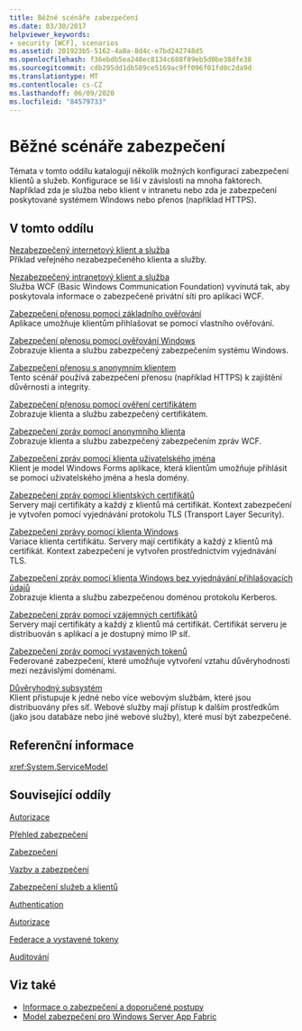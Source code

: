 ```yaml
---
title: Běžné scénáře zabezpečení
ms.date: 03/30/2017
helpviewer_keywords:
- security [WCF], scenarios
ms.assetid: 201923b5-5162-4a8a-8d4c-e7bd242748d5
ms.openlocfilehash: f36ebdb5ea248ec8134c688f89eb5d0be38dfe38
ms.sourcegitcommit: cdb295dd1db589ce5169ac9ff096f01fd0c2da9d
ms.translationtype: MT
ms.contentlocale: cs-CZ
ms.lasthandoff: 06/09/2020
ms.locfileid: "84579733"
---
```

# <a name="common-security-scenarios"></a>Běžné scénáře zabezpečení
Témata v tomto oddílu katalogují několik možných konfigurací zabezpečení klientů a služeb. Konfigurace se liší v závislosti na mnoha faktorech. Například zda je služba nebo klient v intranetu nebo zda je zabezpečení poskytované systémem Windows nebo přenos (například HTTPS).  
  
## <a name="in-this-section"></a>V tomto oddílu  
 [Nezabezpečený internetový klient a služba](internet-unsecured-client-and-service.md)  
 Příklad veřejného nezabezpečeného klienta a služby.  
  
 [Nezabezpečený intranetový klient a služba](intranet-unsecured-client-and-service.md)  
 Služba WCF (Basic Windows Communication Foundation) vyvinutá tak, aby poskytovala informace o zabezpečené privátní síti pro aplikaci WCF.  
  
 [Zabezpečení přenosu pomocí základního ověřování](transport-security-with-basic-authentication.md)  
 Aplikace umožňuje klientům přihlašovat se pomocí vlastního ověřování.  
  
 [Zabezpečení přenosu pomocí ověřování Windows](transport-security-with-windows-authentication.md)  
 Zobrazuje klienta a službu zabezpečený zabezpečením systému Windows.  
  
 [Zabezpečení přenosu s anonymním klientem](transport-security-with-an-anonymous-client.md)  
 Tento scénář používá zabezpečení přenosu (například HTTPS) k zajištění důvěrnosti a integrity.  
  
 [Zabezpečení přenosu pomocí ověření certifikátem](transport-security-with-certificate-authentication.md)  
 Zobrazuje klienta a službu zabezpečený certifikátem.  
  
 [Zabezpečení zpráv pomocí anonymního klienta](message-security-with-an-anonymous-client.md)  
 Zobrazuje klienta a službu zabezpečený zabezpečením zpráv WCF.  
  
 [Zabezpečení zpráv pomocí klienta uživatelského jména](message-security-with-a-user-name-client.md)  
 Klient je model Windows Forms aplikace, která klientům umožňuje přihlásit se pomocí uživatelského jména a hesla domény.  
  
 [Zabezpečení zpráv pomocí klientských certifikátů](message-security-with-a-certificate-client.md)  
 Servery mají certifikáty a každý z klientů má certifikát. Kontext zabezpečení je vytvořen pomocí vyjednávání protokolu TLS (Transport Layer Security).  
  
 [Zabezpečení zprávy pomocí klienta Windows](message-security-with-a-windows-client.md)  
 Variace klienta certifikátu. Servery mají certifikáty a každý z klientů má certifikát. Kontext zabezpečení je vytvořen prostřednictvím vyjednávání TLS.  
  
 [Zabezpečení zpráv pomocí klienta Windows bez vyjednávání přihlašovacích údajů](message-security-with-a-windows-client-without-credential-negotiation.md)  
 Zobrazuje klienta a službu zabezpečenou doménou protokolu Kerberos.  
  
 [Zabezpečení zpráv pomocí vzájemných certifikátů](message-security-with-mutual-certificates.md)  
 Servery mají certifikáty a každý z klientů má certifikát. Certifikát serveru je distribuován s aplikací a je dostupný mimo IP síť.  
  
 [Zabezpečení zpráv pomocí vystavených tokenů](message-security-with-issued-tokens.md)  
 Federované zabezpečení, které umožňuje vytvoření vztahu důvěryhodnosti mezi nezávislými doménami.  
  
 [Důvěryhodný subsystém](trusted-subsystem.md)  
 Klient přistupuje k jedné nebo více webovým službám, které jsou distribuovány přes síť. Webové služby mají přístup k dalším prostředkům (jako jsou databáze nebo jiné webové služby), které musí být zabezpečené.  
  
## <a name="reference"></a>Referenční informace  
 <xref:System.ServiceModel>  
  
## <a name="related-sections"></a>Související oddíly  
 [Autorizace](authorization-in-wcf.md)  
  
 [Přehled zabezpečení](security-overview.md)  
  
 [Zabezpečení](security.md)  
  
 [Vazby a zabezpečení](bindings-and-security.md)  
  
 [Zabezpečení služeb a klientů](securing-services-and-clients.md)  
  
 [Authentication](authentication-in-wcf.md)  
  
 [Autorizace](authorization-in-wcf.md)  
  
 [Federace a vystavené tokeny](federation-and-issued-tokens.md)  
  
 [Auditování](auditing-security-events.md)  
  
## <a name="see-also"></a>Viz také

- [Informace o zabezpečení a doporučené postupy](security-guidance-and-best-practices.md)
- [Model zabezpečení pro Windows Server App Fabric](https://docs.microsoft.com/previous-versions/appfabric/ee677202(v=azure.10))
